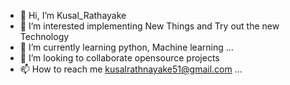 - 👋 Hi, I’m Kusal_Rathayake
- 👀 I’m interested implementing New Things and Try out the new Technology
- 🌱 I’m currently learning python, Machine learning ...
- 💞️ I’m looking to collaborate opensource projects
- 📫 How to reach me kusalrathnayake51@gmail.com ...

<!---
kusal19981/kusal19981 is a ✨ special ✨ repository because its `README.md` (this file) appears on your GitHub profile.
You can click the Preview link to take a look at your changes.
--->
